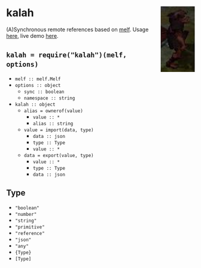 # kalah <img src="kalah.png" align="right" alt="kalah-logo" title="Kalah, the Gnome Illusionist"/>

(A)Synchronous remote references based on [melf](https://www.npmjs.com/package/melf).
Usage [here](/demo), live demo [here](https://cdn.rawgit.com/lachrist/kalah/1d4515d9/demo/index.html).

## `kalah = require("kalah")(melf, options)`

* `melf :: melf.Melf`
* `options :: object`
  * `sync :: boolean`
  * `namespace :: string`
* `kalah :: object`
  * `alias = ownerof(value)`
    * `value :: *`
    * `alias :: string`
  * `value = import(data, type)`
    * `data :: json`
    * `type :: Type`
    * `value :: *`
  * `data = export(value, type)`
    * `value :: *`
    * `type :: Type`
    * `data :: json`

## Type

* `"boolean"`
* `"number"`
* `"string"`
* `"primitive"`
* `"reference"`
* `"json"`
* `"any"`
* `{Type}`
* `[Type]`
